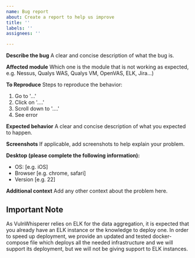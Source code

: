 ```yaml
---
name: Bug report
about: Create a report to help us improve
title: ''
labels: ''
assignees: ''

---
```


**Describe the bug**
A clear and concise description of what the bug is.

**Affected module**
Which one is the module that is not working as expected, e.g. Nessus, Qualys WAS, Qualys VM, OpenVAS, ELK, Jira...) 

**To Reproduce**
Steps to reproduce the behavior:
1. Go to '...'
2. Click on '....'
3. Scroll down to '....'
4. See error

**Expected behavior**
A clear and concise description of what you expected to happen.

**Screenshots**
If applicable, add screenshots to help explain your problem.

**Desktop (please complete the following information):**
 - OS: [e.g. iOS]
 - Browser [e.g. chrome, safari]
 - Version [e.g. 22]

**Additional context**
Add any other context about the problem here.

## Important Note
As VulnWhisperer relies on ELK for the data aggregation, it is expected that you already have an ELK instance or the knowledge to deploy one. 
In order to speed up deployment, we provide an updated and tested docker-compose file which deploys all the needed infrastructure and we will support its deployment, but we will not be giving support to ELK instances.
